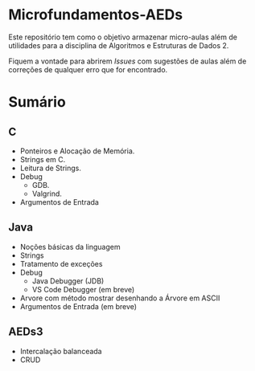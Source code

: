 # Microfundamentos-AEDs

Este repositório tem como o objetivo armazenar micro-aulas além de utilidades para a disciplina 
de Algoritmos e Estruturas de Dados 2. 

Fiquem a vontade para abrirem *Issues* com sugestões de aulas além de correções de 
qualquer erro que for encontrado.

# Sumário

## C

- Ponteiros e Alocação de Memória.
- Strings em C.
- Leitura de Strings.
- Debug
  - GDB.
  - Valgrind.
- Argumentos de Entrada

## Java

- Noções básicas da linguagem
- Strings
- Tratamento de exceções
- Debug
  - Java Debugger (JDB)
  - VS Code Debugger (em breve)
- Arvore com método mostrar desenhando a Árvore em ASCII
- Argumentos de Entrada (em breve)

## AEDs3 

- Intercalação balanceada
- CRUD
